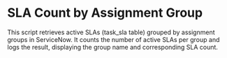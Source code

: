 # SLA Count by Assignment Group

This script retrieves active SLAs (task_sla table) grouped by assignment groups in ServiceNow. It counts the number of active SLAs per group and logs the result, displaying the group name and corresponding SLA count.
